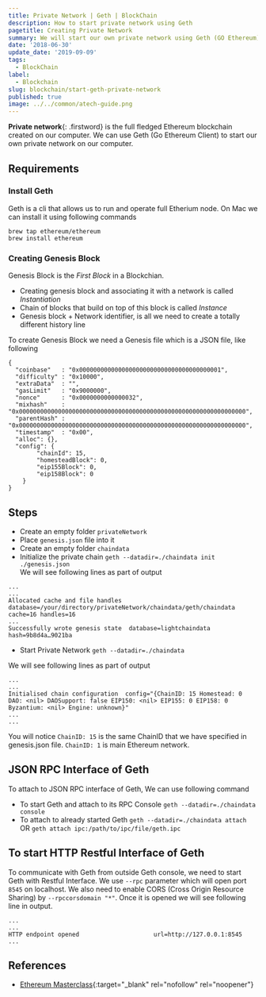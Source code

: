 ```yaml
---
title: Private Network | Geth | BlockChain
description: How to start private network using Geth
pagetitle: Creating Private Network
summary: We will start our own private network using Geth (GO Ethereum)
date: '2018-06-30'
update_date: '2019-09-09'
tags:
  - BlockChain
label:
  - Blockchain
slug: blockchain/start-geth-private-network
published: true
image: ../../common/atech-guide.png
---
```


**Private network**{: .firstword} is the full fledged Ethereum blockchain created on our computer. We can use Geth (Go Ethereum Client) to start our own private network on our computer.

## Requirements
### Install Geth 

Geth is a cli that allows us to run and operate full Etherium node. On Mac we can install it using following commands

```
brew tap ethereum/ethereum
brew install ethereum
```

### Creating Genesis Block
Genesis Block is the *First Block* in a Blockchian.
- Creating genesis block and associating it with a network is called *Instantiation*
- Chain of blocks that build on top of this block is called *Instance*
- Genesis block + Network identifier, is all we need to create a totally different history line

To create Genesis Block we need a Genesis file which is a JSON file, like following

```
{
  "coinbase"   : "0x0000000000000000000000000000000000000001",
  "difficulty" : "0x10000",
  "extraData"  : "",
  "gasLimit"   : "0x9000000",
  "nonce"      : "0x0000000000000032",
  "mixhash"    : "0x0000000000000000000000000000000000000000000000000000000000000000",
  "parentHash" : "0x0000000000000000000000000000000000000000000000000000000000000000",
  "timestamp"  : "0x00",
  "alloc": {},
  "config": {
        "chainId": 15,
        "homesteadBlock": 0,
        "eip155Block": 0,
        "eip158Block": 0
    }
}
```

## Steps
- Create an empty folder ``` privateNetwork ```
- Place ``` genesis.json ``` file into it
- Create an empty folder ``` chaindata ```
- Initialize the private chain ``` geth --datadir=./chaindata init ./genesis.json ```  
We will see following lines as part of output

```
...
...
Allocated cache and file handles  database=/your/directory/privateNetwork/chaindata/geth/chaindata cache=16 handles=16
...
Successfully wrote genesis state  database=lightchaindata      hash=9b8d4a…9021ba
```

- Start Private Network ``` geth --datadir=./chaindata ```  

We will see following lines as part of output

```
...
...
Initialised chain configuration  config="{ChainID: 15 Homestead: 0 DAO: <nil> DAOSupport: false EIP150: <nil> EIP155: 0 EIP158: 0 Byzantium: <nil> Engine: unknown}"
...
...
```

You will notice ``` ChainID: 15 ``` is the same ChainID that we have specified in genesis.json file. ``` ChainID: 1 ``` is main Ethereum network.

## JSON RPC Interface of Geth
To attach to JSON RPC interface of Geth, We can use following command
- To start Geth and attach to its RPC Console ``` geth --datadir=./chaindata console ```
- To attach to already started Geth ``` geth --datadir=./chaindata attach ``` OR ``` geth attach ipc:/path/to/ipc/file/geth.ipc ```

## To start HTTP Restful Interface of Geth
To communicate with Geth from outside Geth console, we need to start Geth with Restful Interface. We use ``` --rpc ``` parameter which will open port ``` 8545 ``` on localhost. We also need to enable CORS (Cross Origin Resource Sharing) by ``` --rpccorsdomain "*" ```. Once it is opened we will see following line in output. 

```
...
...
HTTP endpoint opened                     url=http://127.0.0.1:8545
...
```

## References
- [Ethereum Masterclass](https://www.udemy.com/course/ethereum-masterclass/){:target="_blank" rel="nofollow" rel="noopener"}
